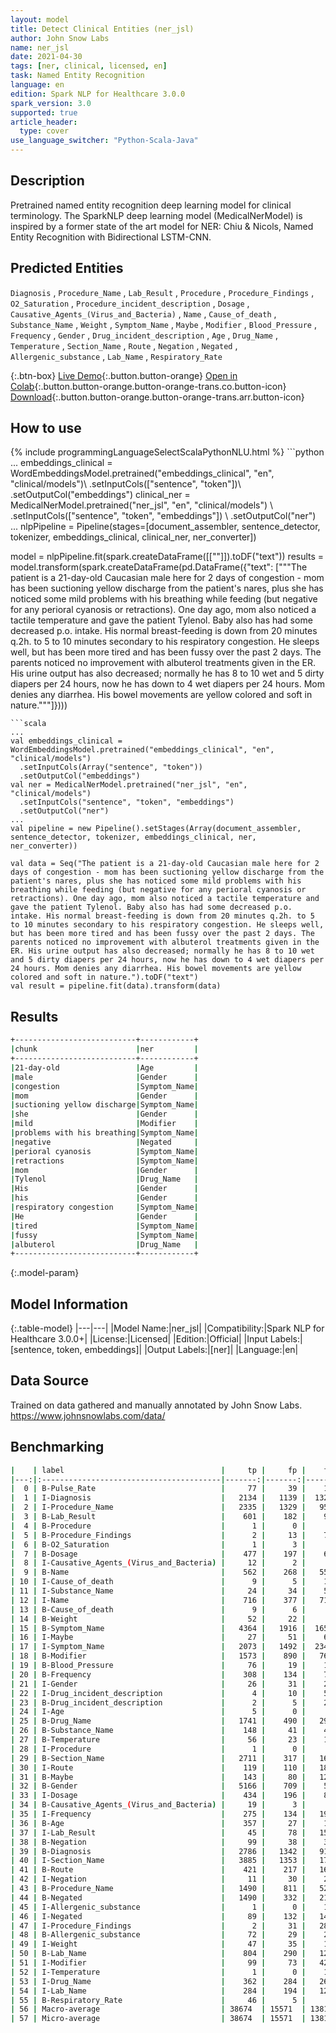 ```yaml
---
layout: model
title: Detect Clinical Entities (ner_jsl)
author: John Snow Labs
name: ner_jsl
date: 2021-04-30
tags: [ner, clinical, licensed, en]
task: Named Entity Recognition
language: en
edition: Spark NLP for Healthcare 3.0.0
spark_version: 3.0
supported: true
article_header:
  type: cover
use_language_switcher: "Python-Scala-Java"
---
```


## Description

Pretrained named entity recognition deep learning model for clinical terminology. The SparkNLP deep learning model (MedicalNerModel) is inspired by a former state of the art model for NER: Chiu & Nicols, Named Entity Recognition with Bidirectional LSTM-CNN.

## Predicted Entities

`Diagnosis` , `Procedure_Name` , `Lab_Result` , `Procedure` , `Procedure_Findings` , `O2_Saturation` , `Procedure_incident_description` , `Dosage` , `Causative_Agents_(Virus_and_Bacteria)` , `Name` , `Cause_of_death` , `Substance_Name` , `Weight` , `Symptom_Name` , `Maybe` , `Modifier` , `Blood_Pressure` , `Frequency` , `Gender` , `Drug_incident_description` , `Age` , `Drug_Name` , `Temperature` , `Section_Name` , `Route` , `Negation` , `Negated` , `Allergenic_substance` , `Lab_Name` , `Respiratory_Rate`

{:.btn-box}
[Live Demo](https://demo.johnsnowlabs.com/healthcare/NER_SIGN_SYMP/){:.button.button-orange}
[Open in Colab](https://colab.research.google.com/github/JohnSnowLabs/spark-nlp-workshop/blob/master/tutorials/Certification_Trainings/Healthcare/1.Clinical_Named_Entity_Recognition_Model.ipynb){:.button.button-orange.button-orange-trans.co.button-icon}
[Download](https://s3.amazonaws.com/auxdata.johnsnowlabs.com/clinical/models/ner_jsl_en_3.0.0_3.0_1619768531594.zip){:.button.button-orange.button-orange-trans.arr.button-icon}

## How to use



<div class="tabs-box" markdown="1">
{% include programmingLanguageSelectScalaPythonNLU.html %}
```python
...
embeddings_clinical = WordEmbeddingsModel.pretrained("embeddings_clinical", "en", "clinical/models")\
  .setInputCols(["sentence", "token"])\
  .setOutputCol("embeddings")
clinical_ner = MedicalNerModel.pretrained("ner_jsl", "en", "clinical/models") \
  .setInputCols(["sentence", "token", "embeddings"]) \
  .setOutputCol("ner")
...
nlpPipeline = Pipeline(stages=[document_assembler, sentence_detector, tokenizer, embeddings_clinical, clinical_ner, ner_converter])

model = nlpPipeline.fit(spark.createDataFrame([[""]]).toDF("text"))
results = model.transform(spark.createDataFrame(pd.DataFrame({"text": ["""The patient is a 21-day-old Caucasian male here for 2 days of congestion - mom has been suctioning yellow discharge from the patient's nares, plus she has noticed some mild problems with his breathing while feeding (but negative for any perioral cyanosis or retractions). One day ago, mom also noticed a tactile temperature and gave the patient Tylenol. Baby also has had some decreased p.o. intake. His normal breast-feeding is down from 20 minutes q.2h. to 5 to 10 minutes secondary to his respiratory congestion. He sleeps well, but has been more tired and has been fussy over the past 2 days. The parents noticed no improvement with albuterol treatments given in the ER. His urine output has also decreased; normally he has 8 to 10 wet and 5 dirty diapers per 24 hours, now he has down to 4 wet diapers per 24 hours. Mom denies any diarrhea. His bowel movements are yellow colored and soft in nature."""]})))
```
```scala
...
val embeddings_clinical = WordEmbeddingsModel.pretrained("embeddings_clinical", "en", "clinical/models")
  .setInputCols(Array("sentence", "token"))
  .setOutputCol("embeddings")
val ner = MedicalNerModel.pretrained("ner_jsl", "en", "clinical/models") 
  .setInputCols("sentence", "token", "embeddings")
  .setOutputCol("ner")
...
val pipeline = new Pipeline().setStages(Array(document_assembler, sentence_detector, tokenizer, embeddings_clinical, ner, ner_converter))

val data = Seq("The patient is a 21-day-old Caucasian male here for 2 days of congestion - mom has been suctioning yellow discharge from the patient's nares, plus she has noticed some mild problems with his breathing while feeding (but negative for any perioral cyanosis or retractions). One day ago, mom also noticed a tactile temperature and gave the patient Tylenol. Baby also has had some decreased p.o. intake. His normal breast-feeding is down from 20 minutes q.2h. to 5 to 10 minutes secondary to his respiratory congestion. He sleeps well, but has been more tired and has been fussy over the past 2 days. The parents noticed no improvement with albuterol treatments given in the ER. His urine output has also decreased; normally he has 8 to 10 wet and 5 dirty diapers per 24 hours, now he has down to 4 wet diapers per 24 hours. Mom denies any diarrhea. His bowel movements are yellow colored and soft in nature.").toDF("text")
val result = pipeline.fit(data).transform(data)
```
</div>

## Results

```bash
+---------------------------+------------+
|chunk                      |ner         |
+---------------------------+------------+
|21-day-old                 |Age         |
|male                       |Gender      |
|congestion                 |Symptom_Name|
|mom                        |Gender      |
|suctioning yellow discharge|Symptom_Name|
|she                        |Gender      |
|mild                       |Modifier    |
|problems with his breathing|Symptom_Name|
|negative                   |Negated     |
|perioral cyanosis          |Symptom_Name|
|retractions                |Symptom_Name|
|mom                        |Gender      |
|Tylenol                    |Drug_Name   |
|His                        |Gender      |
|his                        |Gender      |
|respiratory congestion     |Symptom_Name|
|He                         |Gender      |
|tired                      |Symptom_Name|
|fussy                      |Symptom_Name|
|albuterol                  |Drug_Name   |
+---------------------------+------------+
```

{:.model-param}
## Model Information

{:.table-model}
|---|---|
|Model Name:|ner_jsl|
|Compatibility:|Spark NLP for Healthcare 3.0.0+|
|License:|Licensed|
|Edition:|Official|
|Input Labels:|[sentence, token, embeddings]|
|Output Labels:|[ner]|
|Language:|en|

## Data Source

Trained on data gathered and manually annotated by John Snow Labs. https://www.johnsnowlabs.com/data/

## Benchmarking

```bash
|    | label                                   |     tp |     fp |    fn |      prec |        rec |        f1 |
|---:|:----------------------------------------|-------:|-------:|------:|----------:|-----------:|----------:|
|  0 | B-Pulse_Rate                            |     77 |     39 |    12 | 0.663793  | 0.865169   | 0.75122   |
|  1 | I-Diagnosis                             |   2134 |   1139 |  1329 | 0.652001  | 0.616229   | 0.63361   |
|  2 | I-Procedure_Name                        |   2335 |   1329 |   956 | 0.637282  | 0.709511   | 0.671459  |
|  3 | B-Lab_Result                            |    601 |    182 |    94 | 0.767561  | 0.864748   | 0.813261  |
|  4 | B-Procedure                             |      1 |      0 |     5 | 1         | 0.166667   | 0.285714  |
|  5 | B-Procedure_Findings                    |      2 |     13 |    72 | 0.133333  | 0.027027   | 0.0449438 |
|  6 | B-O2_Saturation                         |      1 |      3 |     4 | 0.25      | 0.2        | 0.222222  |
|  7 | B-Dosage                                |    477 |    197 |    68 | 0.707715  | 0.875229   | 0.782609  |
|  8 | I-Causative_Agents_(Virus_and_Bacteria) |     12 |      2 |     7 | 0.857143  | 0.631579   | 0.727273  |
|  9 | B-Name                                  |    562 |    268 |   554 | 0.677108  | 0.503584   | 0.577595  |
| 10 | I-Cause_of_death                        |      9 |      5 |    11 | 0.642857  | 0.45       | 0.529412  |
| 11 | I-Substance_Name                        |     24 |     34 |    54 | 0.413793  | 0.307692   | 0.352941  |
| 12 | I-Name                                  |    716 |    377 |   710 | 0.655078  | 0.502104   | 0.56848   |
| 13 | B-Cause_of_death                        |      9 |      6 |     8 | 0.6       | 0.529412   | 0.5625    |
| 14 | B-Weight                                |     52 |     22 |     9 | 0.702703  | 0.852459   | 0.77037   |
| 15 | B-Symptom_Name                          |   4364 |   1916 |  1652 | 0.694904  | 0.725399   | 0.709824  |
| 16 | I-Maybe                                 |     27 |     51 |    61 | 0.346154  | 0.306818   | 0.325301  |
| 17 | I-Symptom_Name                          |   2073 |   1492 |  2348 | 0.581487  | 0.468898   | 0.519159  |
| 18 | B-Modifier                              |   1573 |    890 |   768 | 0.638652  | 0.671935   | 0.654871  |
| 19 | B-Blood_Pressure                        |     76 |     19 |    13 | 0.8       | 0.853933   | 0.826087  |
| 20 | B-Frequency                             |    308 |    134 |    77 | 0.696833  | 0.8        | 0.744861  |
| 21 | I-Gender                                |     26 |     31 |    28 | 0.45614   | 0.481482   | 0.468468  |
| 22 | I-Drug_incident_description             |      4 |     10 |    57 | 0.285714  | 0.0655738  | 0.106667  |
| 23 | B-Drug_incident_description             |      2 |      5 |    23 | 0.285714  | 0.08       | 0.125     |
| 24 | I-Age                                   |      5 |      0 |     9 | 1         | 0.357143   | 0.526316  |
| 25 | B-Drug_Name                             |   1741 |    490 |   290 | 0.780368  | 0.857213   | 0.816987  |
| 26 | B-Substance_Name                        |    148 |     41 |    48 | 0.783069  | 0.755102   | 0.768831  |
| 27 | B-Temperature                           |     56 |     23 |    13 | 0.708861  | 0.811594   | 0.756757  |
| 28 | I-Procedure                             |      1 |      0 |     7 | 1         | 0.125      | 0.222222  |
| 29 | B-Section_Name                          |   2711 |    317 |   166 | 0.89531   | 0.942301   | 0.918205  |
| 30 | I-Route                                 |    119 |    110 |   189 | 0.519651  | 0.386364   | 0.443203  |
| 31 | B-Maybe                                 |    143 |     80 |   127 | 0.641256  | 0.52963    | 0.580122  |
| 32 | B-Gender                                |   5166 |    709 |    58 | 0.879319  | 0.988897   | 0.930895  |
| 33 | I-Dosage                                |    434 |    196 |    87 | 0.688889  | 0.833013   | 0.754127  |
| 34 | B-Causative_Agents_(Virus_and_Bacteria) |     19 |      3 |     8 | 0.863636  | 0.703704   | 0.77551   |
| 35 | I-Frequency                             |    275 |    134 |   191 | 0.672372  | 0.590129   | 0.628571  |
| 36 | B-Age                                   |    357 |     27 |    16 | 0.929688  | 0.957105   | 0.943197  |
| 37 | I-Lab_Result                            |     45 |     78 |   152 | 0.365854  | 0.228426   | 0.28125   |
| 38 | B-Negation                              |     99 |     38 |    38 | 0.722628  | 0.722628   | 0.722628  |
| 39 | B-Diagnosis                             |   2786 |   1342 |   913 | 0.674903  | 0.753177   | 0.711895  |
| 40 | I-Section_Name                          |   3885 |   1353 |   179 | 0.741695  | 0.955955   | 0.835304  |
| 41 | B-Route                                 |    421 |    217 |   166 | 0.659875  | 0.717206   | 0.687347  |
| 42 | I-Negation                              |     11 |     30 |    24 | 0.268293  | 0.314286   | 0.289474  |
| 43 | B-Procedure_Name                        |   1490 |    811 |   522 | 0.647545  | 0.740557   | 0.690934  |
| 44 | B-Negated                               |   1490 |    332 |   215 | 0.817783  | 0.8739     | 0.844911  |
| 45 | I-Allergenic_substance                  |      1 |      0 |    12 | 1         | 0.0769231  | 0.142857  |
| 46 | I-Negated                               |     89 |    132 |   146 | 0.402715  | 0.378723   | 0.390351  |
| 47 | I-Procedure_Findings                    |      2 |     31 |   283 | 0.0606061 | 0.00701754 | 0.0125786 |
| 48 | B-Allergenic_substance                  |     72 |     29 |    24 | 0.712871  | 0.75       | 0.730965  |
| 49 | I-Weight                                |     47 |     35 |    16 | 0.573171  | 0.746032   | 0.648276  |
| 50 | B-Lab_Name                              |    804 |    290 |   122 | 0.734918  | 0.868251   | 0.79604   |
| 51 | I-Modifier                              |     99 |     73 |   422 | 0.575581  | 0.190019   | 0.285714  |
| 52 | I-Temperature                           |      1 |      0 |    14 | 1         | 0.0666667  | 0.125     |
| 53 | I-Drug_Name                             |    362 |    284 |   261 | 0.560372  | 0.581059   | 0.570528  |
| 54 | I-Lab_Name                              |    284 |    194 |   127 | 0.594142  | 0.690998   | 0.63892   |
| 55 | B-Respiratory_Rate                      |     46 |      5 |     5 | 0.901961  | 0.901961   | 0.901961  |
| 56 | Macro-average                           | 38674  | 15571  | 13819 | 0.589085  | 0.515426   | 0.5498    |
| 57 | Micro-average                           | 38674  | 15571  | 13819 | 0.712951  | 0.736746   | 0.724653  |
```
